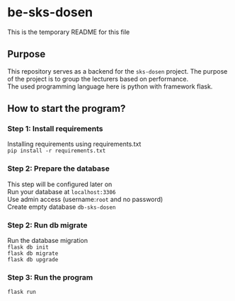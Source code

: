 # be-sks-dosen
This is the temporary README for this file

## Purpose
This repository serves as a backend for the `sks-dosen` project. The purpose of the project is to group the lecturers based on performance.<br>
The used programming language here is python with framework flask.

## How to start the program?

### Step 1: Install requirements
Installing requirements using requirements.txt<br>
`pip install -r requirements.txt`

### Step 2: Prepare the database
This step will be configured later on<br>
Run your database at `localhost:3306`<br>
Use admin access (username:`root` and no password)<br>
Create empty database `db-sks-dosen`

### Step 2: Run db migrate
Run the database migration<br>
`flask db init`<br>
`flask db migrate`<br>
`flask db upgrade`

### Step 3: Run the program
`flask run`
